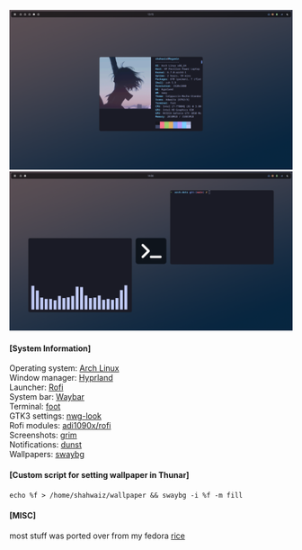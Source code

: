 ![](screenshots/neofetch.png)  
![](screenshots/foot.png)  

#### [System Information]
Operating system: [Arch Linux](https://archlinux.org/)  
Window manager: [Hyprland](https://github.com/hyprwm/Hyprland)  
Launcher: [Rofi](https://github.com/davatorium/rofi)  
System bar: [Waybar](https://github.com/Alexays/Waybar)  
Terminal: [foot](https://codeberg.org/dnkl/foot)  
GTK3 settings: [nwg-look](https://github.com/nwg-piotr/nwg-look)  
Rofi modules: [adi1090x/rofi](https://github.com/adi1090x/rofi)  
Screenshots: [grim](https://sr.ht/~emersion/grim/)  
Notifications: [dunst](https://github.com/dunst-project/dunst)  
Wallpapers: [swaybg](https://github.com/swaywm/swaybg)  

#### [Custom script for setting wallpaper in Thunar]  
`echo %f > /home/shahwaiz/wallpaper && swaybg -i %f -m fill`  

#### [MISC]  
most stuff was ported over from my fedora [rice](https://github.com/shahwaizse/fedora-dots)
